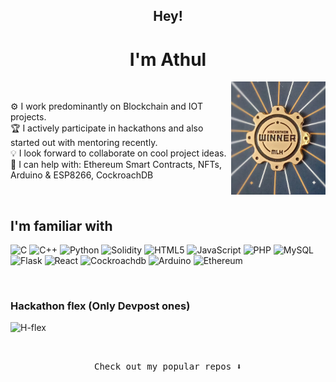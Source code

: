 <h2 align="center">Hey!</h2>
<h1 align="center">I'm Athul</h1>
<img align="right" src="Badge.jpg" alt="MLH_badge" width="30%" height="30%">
<br/>

 ⚙️ I work predominantly on Blockchain and IOT projects. <br/>
 🏆 I actively participate in hackathons and also started out with mentoring recently. <br/> 
 💡 I look forward to collaborate on cool project ideas. <br/> 
 💬 I can help with: Ethereum Smart Contracts, NFTs, Arduino & ESP8266, CockroachDB
 
 <br/>

## I'm familiar with

 ![C](https://img.shields.io/badge/-C-333333?style=flat&logo=C&logoColor=00599C)
 ![C++](https://img.shields.io/badge/-C++-333333?style=flat&logo=C%2B%2B&logoColor=00599C)
 ![Python](https://img.shields.io/badge/-Python-333333?style=flat&logo=python)
 ![Solidity](https://img.shields.io/badge/-Solidity-333333?style=flat&logo=solidity)
 ![HTML5](https://img.shields.io/badge/-HTML5-333333?style=flat&logo=HTML5)
 ![JavaScript](https://img.shields.io/badge/-JavaScript-333333?style=flat&logo=javascript)
 ![PHP](https://img.shields.io/badge/-PHP-333333?style=flat&logo=php)
 ![MySQL](https://img.shields.io/badge/-MySQL-333333?style=flat&logo=mysql)
 ![Flask](https://img.shields.io/badge/-Flask-333333?style=flat&logo=flask)
 ![React](https://img.shields.io/badge/-React-333333?style=flat&logo=react)
 ![Cockroachdb](https://img.shields.io/badge/-CockroachDB-333333?style=flat&logo=cockroachdb)
 ![Arduino](https://img.shields.io/badge/-Arduino-333333?style=flat&logo=arduino)
 ![Ethereum](https://img.shields.io/badge/-Ethereum-333333?style=flat&logo=ethereum)
 
 <br/>
 
 ### Hackathon flex (Only Devpost ones)
 
 ![H-flex](https://idemoed.vercel.app/api/wall?username=AS1312)
 
<br/>

<p align="center"><samp>
Check out my popular repos ⬇️  
  </samp>
</p>
